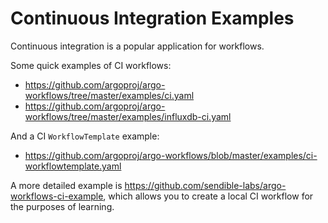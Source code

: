 # Continuous Integration Examples

Continuous integration is a popular application for workflows.

Some quick examples of CI workflows:
- <https://github.com/argoproj/argo-workflows/tree/master/examples/ci.yaml>
- <https://github.com/argoproj/argo-workflows/tree/master/examples/influxdb-ci.yaml>

And a CI `WorkflowTemplate` example:
- <https://github.com/argoproj/argo-workflows/blob/master/examples/ci-workflowtemplate.yaml>

A more detailed example is <https://github.com/sendible-labs/argo-workflows-ci-example>, which allows you to
create a local CI workflow for the purposes of learning.
